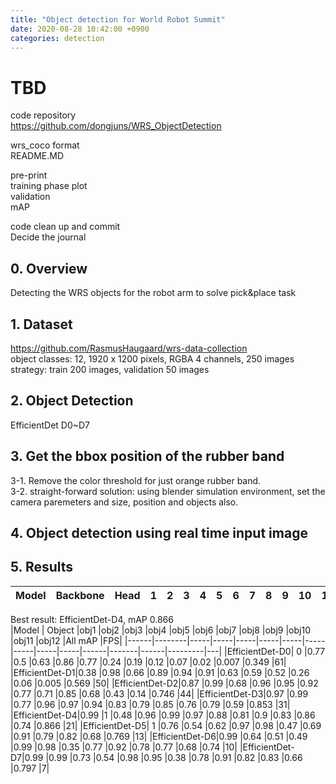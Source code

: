 ```yaml
---
title: "Object detection for World Robot Summit"
date: 2020-08-28 10:42:00 +0900
categories: detection
---
```


# TBD    
code repository    
<https://github.com/dongjuns/WRS_ObjectDetection>    

wrs_coco format    
README.MD    

pre-print    
training phase plot    
validation    
mAP    

code clean up and commit    
Decide the journal


## 0. Overview
Detecting the WRS objects for the robot arm to solve pick&place task    

## 1. Dataset
<https://github.com/RasmusHaugaard/wrs-data-collection>    
object classes: 12, 1920 x 1200 pixels, RGBA 4 channels, 250 images    
strategy: train 200 images, validation 50 images    

## 2. Object Detection
EfficientDet D0~D7    

## 3. Get the bbox position of the rubber band    
3-1. Remove the color threshold for just orange rubber band.    
3-2. straight-forward solution: using blender simulation environment, set the camera paremeters and size, position and objects also.    

## 4. Object detection using real time input image

## 5. Results    
|Model|Backbone|Head|1|2|3|4|5|6|7|8|9|10|11|12|mAP|
|-----|--------|----|-|-|-|-|-|-|-|-|-|--|--|--|---|
Best result: EfficientDet-D4, mAP 0.866    
|Model | Object	|obj1	|obj2	|obj3	|obj4	|obj5	|obj6	|obj7	|obj8	|obj9	|obj10 |obj11	|obj12	|All mAP	|FPS|
|------|--------|-----|-----|-----|-----|-----|-----|-----|-----|-----|------|-------|------|---------|---|
|EfficientDet-D0|	 0	|0.77	|0.5	|0.63	|0.86	|0.77	|0.24	|0.19	|0.12	|0.07	 |0.02	 |0.007	|0.349	|61|
|EfficientDet-D1|0.38 |0.98	|0.66	|0.89	|0.94	|0.91	|0.63	|0.59	|0.52	|0.26	 |0.06	 |0.005	|0.569	|50|
|EfficientDet-D2|0.87 |0.99	|0.68	|0.96	|0.95	|0.92	|0.77	|0.71	|0.85	|0.68	 |0.43	 |0.14	|0.746	|44|
|EfficientDet-D3|0.97 |0.99	|0.77	|0.96	|0.97	|0.94	|0.83	|0.79	|0.85	|0.76	 |0.79	 |0.59	|0.853	|31|
|EfficientDet-D4|0.99 |1 	  |0.48	|0.96	|0.99	|0.97	|0.88	|0.81	|0.9	|0.83	 |0.86	 |0.74	|0.866	|21|
|EfficientDet-D5|	1	  |0.76	|0.54	|0.62	|0.97	|0.98	|0.47	|0.69	|0.91	|0.79	 |0.82	 |0.68	|0.769	|13|
|EfficientDet-D6|0.99 |0.64	|0.51	|0.49	|0.99	|0.98	|0.35	|0.77	|0.92	|0.78	 |0.77	 |0.68	|0.74	  |10|
|EfficientDet-D7|0.99	|0.99	|0.73	|0.54	|0.98	|0.95	|0.38	|0.78	|0.91	|0.82	 |0.83	 |0.66	|0.797	|7|
